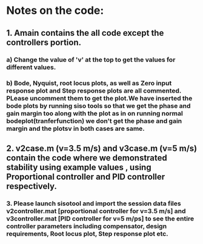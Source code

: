 <h1> Notes on the code: </h1>
<h2> 1. Amain contains the all code except the controllers portion. 
<h3> a) Change the value of 'v' at the top to get the values for different values.
<h3> b) Bode, Nyquist, root locus plots, as well as Zero input response plot and Step response plots are all commented. PLease uncomment them to get the plot.We have inserted the bode plots by running siso tools so that we get the phase and gain margin too along with the plot as in on running normal bodeplot(tranferfunction) we don't get the phase and gain margin and the plotsv in both cases are same.
<h2> 2. v2case.m (v=3.5 m/s) and v3case.m (v=5 m/s) contain the code where we demonstrated stability using example values , using Proportional controller and PID controller respectively.
<h3> 3. Please launch sisotool and import the session data files v2controller.mat [proportional controller for v=3.5 m/s]   and v3controller.mat [PID controller for v=5 m/ps]  to see the entire controller parameters including compensator, design requirements, Root locus plot, Step response plot etc.
